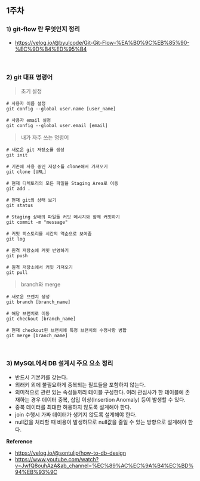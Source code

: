 ## 1주차

### 1) git-flow 란 무엇인지 정리

+ https://velog.io/@byulcode/Git-Git-Flow-%EA%B0%9C%EB%85%90-%EC%9D%B4%ED%95%B4

</br>

### 2) git 대표 명령어

> 초기 설정
```
# 사용자 이름 설정
git config --global user.name [user_name]

# 사용자 email 설정
git config --global user.email [email]
```

> 내가 자주 쓰는 명령어
```
# 새로운 git 저장소를 생성
git init

# 기존에 사용 중인 저장소를 clone해서 가져오기
git clone [URL]

# 현재 디렉토리의 모든 파일을 Staging Area로 이동
git add .

# 현재 git의 상태 보기
git status

# Staging 상태의 파일들 커밋 메시지와 함께 커밋하기
git commit -m "message"

# 커밋 히스토리를 시간의 역순으로 보여줌
git log

# 원격 저장소에 커밋 반영하기
git push

# 원격 저장소에서 커밋 가져오기
git pull
```
> branch와 merge
```
# 새로운 브랜치 생성
git branch [branch_name]

# 해당 브랜치로 이동
git checkout [branch_name]

# 현재 checkout된 브랜치에 특정 브랜치의 수정사항 병합
git merge [branch_name]
```
</br>

### 3) MySQL에서 DB 설계시 주요 요소 정리
+  반드시 기본키를 갖는다.
+ 외래키 외에 불필요하게 중복되는 필드들을 포함하지 않는다. 
+  의미적으로 관련 있는 속성들끼리 테이블 구성한다. 여러 관심사가 한 테이블에 존재하는 경우 데이터 중복, 삽입 이상(Insertion Anomaly) 등이 발생할 수 있다. 
+  중복 데이터를 최대한 허용하지 않도록 설계해야 한다.
+  join 수행시 가짜 데이터가 생기지 않도록 설계해야 한다. 
+ null값을 처리할 때 비용이 발생하므로 null값을 줄일 수 있는 방향으로 설계해야 한다. 

**Reference**</br>
+ https://velog.io/@sontulip/how-to-db-design
+ https://www.youtube.com/watch?v=JwfQ8ouhAzA&ab_channel=%EC%89%AC%EC%9A%B4%EC%BD%94%EB%93%9C